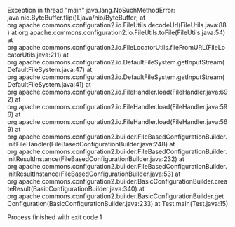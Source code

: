 Exception in thread "main" java.lang.NoSuchMethodError: java.nio.ByteBuffer.flip()Ljava/nio/ByteBuffer;
at org.apache.commons.configuration2.io.FileUtils.decodeUrl(FileUtils.java:88)
at org.apache.commons.configuration2.io.FileUtils.toFile(FileUtils.java:54)
at org.apache.commons.configuration2.io.FileLocatorUtils.fileFromURL(FileLocatorUtils.java:211)
at org.apache.commons.configuration2.io.DefaultFileSystem.getInputStream(DefaultFileSystem.java:47)
at org.apache.commons.configuration2.io.DefaultFileSystem.getInputStream(DefaultFileSystem.java:41)
at org.apache.commons.configuration2.io.FileHandler.load(FileHandler.java:692)
at org.apache.commons.configuration2.io.FileHandler.load(FileHandler.java:596)
at org.apache.commons.configuration2.io.FileHandler.load(FileHandler.java:569)
at org.apache.commons.configuration2.builder.FileBasedConfigurationBuilder.initFileHandler(FileBasedConfigurationBuilder.java:248)
at org.apache.commons.configuration2.builder.FileBasedConfigurationBuilder.initResultInstance(FileBasedConfigurationBuilder.java:232)
at org.apache.commons.configuration2.builder.FileBasedConfigurationBuilder.initResultInstance(FileBasedConfigurationBuilder.java:53)
at org.apache.commons.configuration2.builder.BasicConfigurationBuilder.createResult(BasicConfigurationBuilder.java:340)
at org.apache.commons.configuration2.builder.BasicConfigurationBuilder.getConfiguration(BasicConfigurationBuilder.java:233)
at Test.main(Test.java:15)

Process finished with exit code 1
